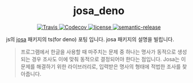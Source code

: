 <div align="center">
  <h1>josa_deno</h1>

  <p>
    <a href="https://travis-ci.org/kimdhoe/josa">
      <img src="https://img.shields.io/travis/kimdhoe/josa.svg" alt="Travis">
    </a>
    <a href="https://codecov.io/gh/kimdhoe/josa">
      <img src="https://img.shields.io/codecov/c/github/kimdhoe/josa.svg" alt="Codecov">
    </a>
    <a href="https://github.com/mrchypark/josa_deno/blob/master/LICENSE.md">
      <img src="https://img.shields.io/github/license/mrchypark/josa_deno.svg" alt="license">
    </a>
    <a href="https://github.com/semantic-release/semantic-release">
      <img src="https://img.shields.io/badge/%20%20%F0%9F%93%A6%F0%9F%9A%80-semantic--release-e10079.svg" alt="semantic-release">
    </a>
  </p>
</div>

js의 [josa](https://github.com/kimdhoe/josa) 패키지의 ts(for deno) 포팅 입니다. josa 패키지의 설명을 빌립니다.

> 프로그램에서 한글을 사용할 때 마주치는 문제 중 하나는 명사가 동적으로 생성되는 경우 조사도 이에 맞춰 동적으로 결정되어야 한다는 점입니다. Josa는 이 문제를 해결하기 위한 라이브러리로, 입력받은 명사의 형태에 적법한 조사를 찾아줍니다.